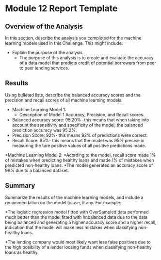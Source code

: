 # Module 12 Report Template

## Overview of the Analysis

In this section, describe the analysis you completed for the machine learning models used in this Challenge. This might include:

* Explain the purpose of the analysis.
    * The purpose of this analysis is to create and evaluate the accuracy of a data model that predicts credit of potential borrowers from peer to peer lending services. 

## Results

Using bulleted lists, describe the balanced accuracy scores and the precision and recall scores of all machine learning models.

* Machine Learning Model 1:
  * Description of Model 1 Accuracy, Precision, and Recall scores.
* Balanced accuracy score: 95.20%- this means that when taking into account the sensitivity and specificity of the model, the balanced prediction accuracy was 95.2%.
* Precision Score: 92%- this means 92% of predictions were correct.
* Recall Score: 95%- this means that the model was 95% precise in measuring the ture positive values of all positive predictions made.

 *Machine Learning Model 2:
 *Acording to the model, recall score made 1% of mistakes when predicting healthy loans and made 1% of mistakes when predicted non-healthy loans.
 *The model generated an accuracy score of 99% due to a balanced dataset. 

## Summary

Summarize the results of the machine learning models, and include a recommendation on the model to use, if any. For example:

*The logistic regression model fitted with OverSampled data performed much better than the model fitted with Imbalanced data due to the data being balanced and generating a higher accuracy score and a higher recall, indication that the model will make less mistakes when classifying non-healthy loans.

*The lending company would most likely want less false positives due to the high posibility of a lender loosing funds when classifying non-healthy loans as healthy.